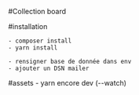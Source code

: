 #Collection board

#installation

    - composer install
    - yarn install

    - rensigner base de donnée dans env
    - ajouter un DSN mailer

#assets
    - yarn encore dev (--watch)
